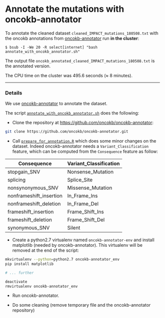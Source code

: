 # Annotate the mutations with oncokb-annotator

To annotate the cleaned dataset `cleaned_IMPACT_mutations_180508.txt` with the oncokb annotations from [oncokb-annotator](https://github.com/oncokb/oncokb-annotator) run **in the cluster**:
```shell
$ bsub -I -We 20 -R select[internet] "bash annotate_with_oncokb_annotator.sh"
```

The output file `oncokb_annotated_cleaned_IMPACT_mutations_180508.txt` is the annotated version.

The CPU time on the cluster was 495.6 seconds (≈ 8 minutes).

***

### Details

We use [oncokb-annotator](https://github.com/oncokb/oncokb-annotator) to annotate the dataset.

The script [`annotate_with_oncokb_annotator.sh`](https://github.com/ElsaB/impact-annotator/blob/master/data/oncokb/annotate_with_oncokb_annotator.sh) does the following:

* Clone the repository at https://github.com/oncokb/oncokb-annotator:
```bash
git clone https://github.com/oncokb/oncokb-annotator.git
```

* Call [`prepare_for_annotation.R`](https://github.com/ElsaB/impact-annotator/blob/master/data/oncokb/prepare_for_annotation.R) which does some minor changes on the dataset. Indeed oncokb-annotator needs a `Variant_Classification` feature, which can be computed from the `Consequence` feature as follow:

| Consequence               | Variant_Classification |
| ------------------------- | ---------------------- |
| stopgain_SNV 				| Nonsense_Mutation		 |
| splicing 					| Splice_Site			 |
| nonsynonymous_SNV 		| Missense_Mutation		 |
| nonframeshift_insertion 	| In_Frame_Ins			 |
| nonframeshift_deletion 	| In_Frame_Del			 |
| frameshift_insertion 		| Frame_Shift_Ins		 |
| frameshift_deletion 		| Frame_Shift_Del		 |
| synonymous_SNV 			| Silent				 |	

* Create a python2.7 virtualenv named `oncokb-annotator-env` and install matplotlib (needed by oncokb-annotator). This virtualenv will be removed at the end of the script:
```bash
mkvirtualenv --python=python2.7 oncokb-annotator_env
pip install matplotlib

# ... further

deactivate
rmvirtualenv oncokb-annotator_env
```

* Run oncokb-annotator.

* Do some cleaning (remove temporary file and the oncokb-annotator repository)